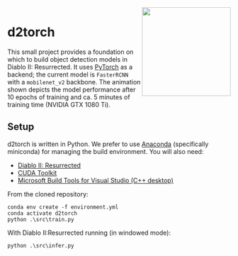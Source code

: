 <img align="right" alt="" src="d2torch.gif" height="200px"/>

# d2torch

This small project provides a foundation on which to build object detection models in Diablo II: Resurrected. It uses [PyTorch](https://pytorch.org/) as a backend; the current model is `FasterRCNN` with a `mobilenet_v2` backbone. The animation shown depicts the model performance after 10 epochs of training and ca. 5 minutes of training time (NVIDIA GTX 1080 Ti).

## Setup

d2torch is written in Python. We prefer to use [Anaconda](https://www.anaconda.com/) (specifically miniconda) for managing the build environment. You will also need:
- [Diablo II: Resurrected](https://diablo2.blizzard.com/en-us/)
- [CUDA Toolkit](https://developer.nvidia.com/cuda-downloads)
- [Microsoft Build Tools for Visual Studio (C++ desktop)](https://visualstudio.microsoft.com/downloads/)

From the cloned repository:

    conda env create -f environment.yml
    conda activate d2torch
    python .\src\train.py

With Diablo II:Resurrected running (in windowed mode):

    python .\src\infer.py
